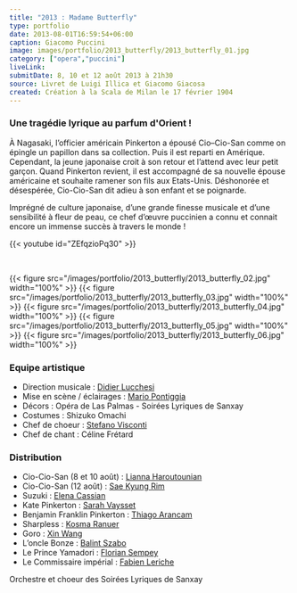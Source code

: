 ```yaml
---
title: "2013 : Madame Butterfly"
type: portfolio
date: 2013-08-01T16:59:54+06:00
caption: Giacomo Puccini
image: images/portfolio/2013_butterfly/2013_butterfly_01.jpg
category: ["opera","puccini"]
liveLink: 
submitDate: 8, 10 et 12 août 2013 à 21h30
source: Livret de Luigi Illica et Giacomo Giacosa
created: Création à la Scala de Milan le 17 février 1904
---
```


### Une tragédie lyrique au parfum d'Orient !

À Nagasaki, l’officier américain Pinkerton a épousé Cio–Cio-San comme on épingle un papillon dans sa collection. Puis il est reparti en Amérique. Cependant, la jeune japonaise croit à son retour et l’attend avec leur petit garçon. Quand Pinkerton revient, il est accompagné de sa nouvelle épouse américaine et souhaite ramener son fils aux Etats-Unis. Déshonorée et désespérée, Cio-Cio-San dit adieu à son enfant et se poignarde.

Imprégné de culture japonaise, d’une grande finesse musicale et d’une sensibilité à fleur de peau, ce chef d’œuvre puccinien a connu et connait encore un immense succès à travers le monde !


{{< youtube id="ZEfqzioPq30" >}}

&nbsp;


{{< figure src="/images/portfolio/2013_butterfly/2013_butterfly_02.jpg" width="100%" >}}
{{< figure src="/images/portfolio/2013_butterfly/2013_butterfly_03.jpg" width="100%" >}}
{{< figure src="/images/portfolio/2013_butterfly/2013_butterfly_04.jpg" width="100%" >}}
{{< figure src="/images/portfolio/2013_butterfly/2013_butterfly_05.jpg" width="100%" >}}
{{< figure src="/images/portfolio/2013_butterfly/2013_butterfly_06.jpg" width="100%" >}}


### Equipe artistique


- Direction musicale : [Didier Lucchesi](/artists/didier_lucchesi/)
- Mise en scène / éclairages : [Mario Pontiggia](/artists/mario_pontiggia/)
- Décors : Opéra de Las Palmas - Soirées Lyriques de Sanxay	
- Costumes : Shizuko Omachi	
- Chef de choeur : [Stefano Visconti](/artists/stefano_visconti/)
- Chef de chant : Céline Frétard

### Distribution

- Cio-Cio-San (8 et 10 août) : [Lianna Haroutounian](/artists/lianna_haroutounian/)
- Cio-Cio-San (12 août) : [Sae Kyung Rim](/artists/sae_kyung_rim/)
- Suzuki : [Elena Cassian](/artists/elena_cassian/)
- Kate Pinkerton : [Sarah Vaysset](/artists/sarah_vaysset/)
- Benjamin Franklin Pinkerton : [Thiago Arancam](/artists/thiago_arancam/)
- Sharpless : [Kosma Ranuer](/artists/kosma_ranuer/)
- Goro : [Xin Wang](/artists/xin_wang/)
- L’oncle Bonze : [Balint Szabo](/artists/balint_szabo/)
- Le Prince Yamadori : [Florian Sempey](/artists/florian_sempey/)
- Le Commissaire impérial : [Fabien Leriche](/artists/fabien_leriche/)


Orchestre et choeur des Soirées Lyriques de Sanxay
